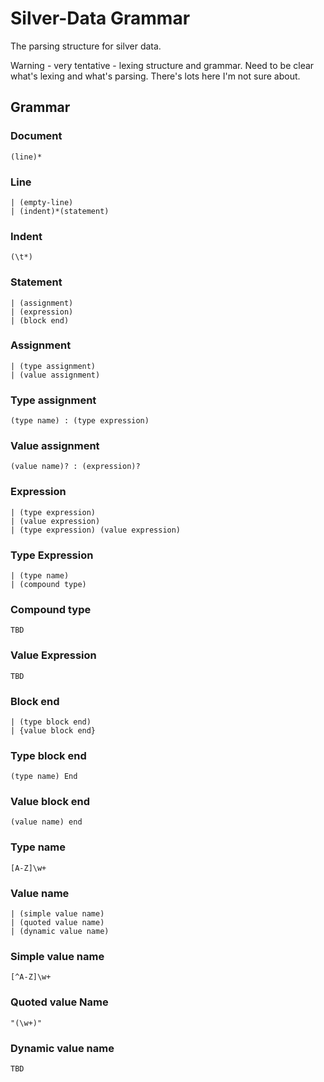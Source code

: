 Silver-Data Grammar
===================

The parsing structure for silver data.

Warning - very tentative - lexing structure and grammar.
Need to be clear what's lexing and what's parsing.
There's lots here I'm not sure about.



Grammar
-------

### Document

	(line)*

### Line
	| (empty-line)
	| (indent)*(statement)

### Indent

	(\t*)

### Statement

	| (assignment)
	| (expression)
	| (block end)


### Assignment

	| (type assignment)
	| (value assignment)

### Type assignment

	(type name) : (type expression)


### Value assignment

	(value name)? : (expression)?


### Expression

	| (type expression)
	| (value expression)
	| (type expression) (value expression)


### Type Expression

	| (type name)
	| (compound type)

### Compound type

	TBD

### Value Expression

	TBD


### Block end

	| (type block end)
	| {value block end}

### Type block end

	(type name) End

### Value block end

	(value name) end


### Type name

	[A-Z]\w+

### Value name

	| (simple value name)
	| (quoted value name)
	| (dynamic value name)

### Simple value name

	[^A-Z]\w+

### Quoted value Name

	"(\w+)"

### Dynamic value name

	TBD

